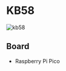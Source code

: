 # KB58

![kb58](https://user-images.githubusercontent.com/25994266/146207912-b725e22f-92dc-4a40-9157-c2fddff45ce2.jpg)

## Board

* Raspberry Pi Pico
